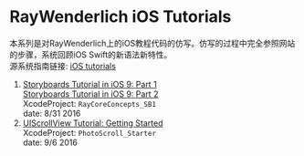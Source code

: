 # RayWenderlich iOS Tutorials

本系列是对RayWenderlich上的iOS教程代码的仿写。仿写的过程中完全参照网站的步骤，系统回顾iOS Swift的新语法新特性。    
源系统指南链接: [iOS tutorials](https://www.raywenderlich.com/category/ios)  

1. [Storyboards Tutorial in iOS 9: Part 1](https://www.raywenderlich.com/113388/storyboards-tutorial-in-ios-9-part-1)    
[Storyboards Tutorial in iOS 9: Part 2](https://www.raywenderlich.com/113394/storyboards-tutorial-in-ios-9-part-2)    
XcodeProject:  `RayCoreConcepts_SB1`   
date: 8/31 2016     
2. [UIScrollView Tutorial: Getting Started](https://www.raywenderlich.com/76436/use-uiscrollview-scroll-zoom-content-swift)    
XcodeProject:  `PhotoScroll_Starter`    
date: 9/6 2016     